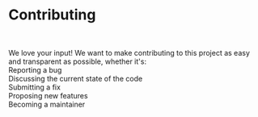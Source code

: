 <h1>Contributing</h1> <br><p>
We love your input! We want to make contributing to this project as easy and transparent as possible, whether it's:<br>
Reporting a bug<br>
Discussing the current state of the code<br>
Submitting a fix<br>
Proposing new features<br>
Becoming a maintainer<br>
